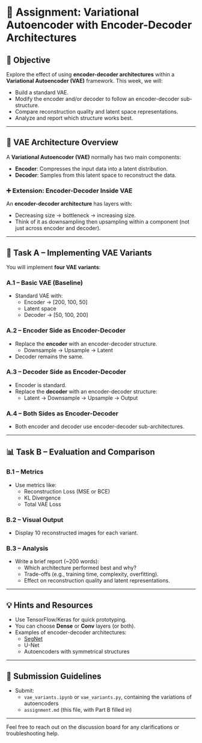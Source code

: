 # 🧪 Assignment: Variational Autoencoder with Encoder-Decoder Architectures

## 📌 Objective

Explore the effect of using **encoder-decoder architectures** within a **Variational Autoencoder (VAE)** framework. This week, we will:
- Build a standard VAE.
- Modify the encoder and/or decoder to follow an encoder-decoder sub-structure.
- Compare reconstruction quality and latent space representations.
- Analyze and report which structure works best.

---

## 🧱 VAE Architecture Overview

A **Variational Autoencoder (VAE)** normally has two main components:
- **Encoder**: Compresses the input data into a latent distribution.
- **Decoder**: Samples from this latent space to reconstruct the data.

### ➕ Extension: Encoder-Decoder Inside VAE

An **encoder-decoder architecture** has layers with:
- Decreasing size → bottleneck → increasing size.
- Think of it as downsampling then upsampling within a component (not just across encoder and decoder).

---

## 🔧 Task A – Implementing VAE Variants

You will implement **four VAE variants**:

### A.1 – Basic VAE (Baseline)
- Standard VAE with:
  - Encoder → [200, 100, 50]
  - Latent space
  - Decoder → [50, 100, 200]

### A.2 – Encoder Side as Encoder-Decoder
- Replace the **encoder** with an encoder-decoder structure.
  - Downsample → Upsample → Latent
- Decoder remains the same.

### A.3 – Decoder Side as Encoder-Decoder
- Encoder is standard.
- Replace the **decoder** with an encoder-decoder structure:
  - Latent → Downsample → Upsample → Output

### A.4 – Both Sides as Encoder-Decoder
- Both encoder and decoder use encoder-decoder sub-architectures.

---

## 📊 Task B – Evaluation and Comparison

### B.1 – Metrics
- Use metrics like:
  - Reconstruction Loss (MSE or BCE)
  - KL Divergence
  - Total VAE Loss

### B.2 – Visual Output
- Display 10 reconstructed images for each variant.

### B.3 – Analysis
- Write a brief report (~200 words):
  - Which architecture performed best and why?
  - Trade-offs (e.g., training time, complexity, overfitting).
  - Effect on reconstruction quality and latent representations.

---

## 💡 Hints and Resources

- Use TensorFlow/Keras for quick prototyping.
- You can choose **Dense** or **Conv** layers (or both).
- Examples of encoder-decoder architectures:
  - [SegNet](https://mi.eng.cam.ac.uk/projects/segnet/)
  - U-Net
  - Autoencoders with symmetrical structures

---

## 📁 Submission Guidelines

- Submit:
  - `vae_variants.ipynb` or `vae_variants.py`, containing the variations of autoencoders
  - `assignment.md` (this file, with Part B filled in)


---

Feel free to reach out on the discussion board for any clarifications or troubleshooting help.

